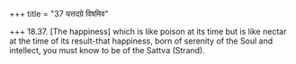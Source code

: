 +++
title = "37 यत्तदग्रे विषमिव"

+++
18.37. \[The happiness\] which is like poison at its time but is like
nectar at the time of its result-that happiness, born of serenity of the
Soul and intellect, you must know to be of the Sattva (Strand).
